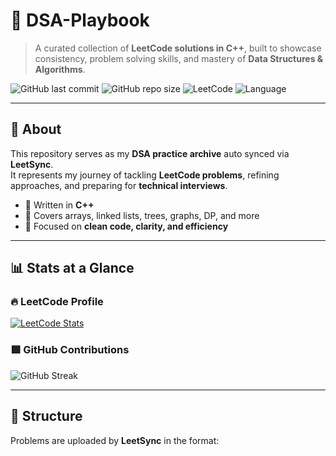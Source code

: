 # 📖 DSA-Playbook

> A curated collection of **LeetCode solutions in C++**, built to showcase consistency, problem solving skills, and mastery of **Data Structures & Algorithms**.

![GitHub last commit](https://img.shields.io/github/last-commit/furydh/DSA-Playbook?style=for-the-badge&color=blue)
![GitHub repo size](https://img.shields.io/github/repo-size/furydh/DSA-Playbook?style=for-the-badge&color=green)
![LeetCode](https://img.shields.io/badge/Platform-LeetCode-orange?style=for-the-badge)
![Language](https://img.shields.io/badge/Language-C++-blue?style=for-the-badge)

---

## 🚀 About
This repository serves as my **DSA practice archive**  auto synced via **LeetSync**.  
It represents my journey of tackling **LeetCode problems**, refining approaches, and preparing for **technical interviews**.

- 🔹 Written in **C++**  
- 🔹 Covers arrays, linked lists, trees, graphs, DP, and more  
- 🔹 Focused on **clean code, clarity, and efficiency**  

---

## 📊 Stats at a Glance

### 🔥 LeetCode Profile
[![LeetCode Stats](https://leetcard.jacoblin.cool/dhaulakhandiharsh?theme=dark&font=Source%20Code%20Pro&ext=heatmap)](https://leetcode.com/u/dhaulakhandiharsh/)

### 🟩 GitHub Contributions
![GitHub Streak](https://streak-stats.demolab.com?user=furydh&theme=tokyonight&hide_border=true&border_radius=6)

---

## 📂 Structure
Problems are uploaded by **LeetSync** in the format:
